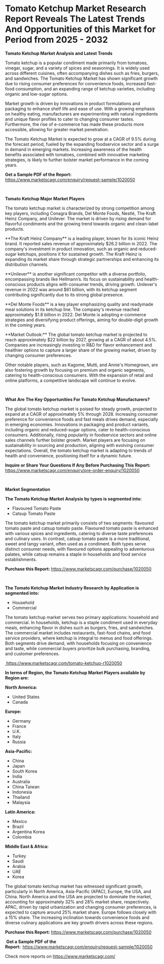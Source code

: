 <p><h1>Tomato Ketchup Market Research Report Reveals The Latest Trends And Opportunities of this Market for Period from 2025 - 2032</h1></p><p><strong>Tomato Ketchup Market Analysis and Latest Trends</strong></p>
<p><p>Tomato ketchup is a popular condiment made primarily from tomatoes, vinegar, sugar, and a variety of spices and seasonings. It is widely used across different cuisines, often accompanying dishes such as fries, burgers, and sandwiches. The Tomato Ketchup Market has shown significant growth due to rising consumer preferences for convenience foods, increased fast-food consumption, and an expanding range of ketchup varieties, including organic and low-sugar options.</p><p>Market growth is driven by innovations in product formulations and packaging to enhance shelf life and ease of use. With a growing emphasis on healthy eating, manufacturers are experimenting with natural ingredients and unique flavor profiles to cater to changing consumer tastes. Furthermore, the rise of e-commerce has made these products more accessible, allowing for greater market penetration.</p><p>The Tomato Ketchup Market is expected to grow at a CAGR of 9.5% during the forecast period, fueled by the expanding foodservice sector and a surge in demand in emerging markets. Increasing awareness of the health benefits associated with tomatoes, combined with innovative marketing strategies, is likely to further bolster market performance in the coming years.</p></p>
<p><strong>Get a Sample PDF of the Report:&nbsp;</strong> <a href="https://www.marketscagr.com/enquiry/request-sample/1020050?utm_campaign=2667&utm_medium=2&utm_source=Github&utm_content=ia&utm_term=07042025&utm_id=tomato-ketchup">https://www.marketscagr.com/enquiry/request-sample/1020050</a></p>
<p>&nbsp;</p>
<p><strong>Tomato Ketchup Major Market Players</strong></p>
<p><p>The tomato ketchup market is characterized by strong competition among key players, including Conagra Brands, Del Monte Foods, Nestlé, The Kraft Heinz Company, and Unilever. The market is driven by rising demand for flavorful condiments and the growing trend towards organic and clean-label products.</p><p>**The Kraft Heinz Company** is a leading player, known for its iconic Heinz brand. It reported sales revenue of approximately $26.2 billion in 2022. The company's investment in product innovation, such as organic and reduced-sugar ketchups, positions it for sustained growth. The Kraft Heinz is expanding its market share through strategic partnerships and enhancing its distribution channels.</p><p>**Unilever** is another significant competitor with a diverse portfolio, encompassing brands like Hellmann’s. Its focus on sustainability and health-conscious products aligns with consumer trends, driving growth. Unilever's revenue in 2022 was around $61 billion, with its ketchup segment contributing significantly due to its strong global presence.</p><p>**Del Monte Foods** is a key player emphasizing quality and readymade meal solutions in its ketchup line. The company's revenue reached approximately $1.8 billion in 2022. Del Monte is adopting e-commerce strategies and diversifying product offerings, aiming for double-digit growth in the coming years.</p><p>**Market Outlook:** The global tomato ketchup market is projected to reach approximately $22 billion by 2027, growing at a CAGR of about 4.5%. Companies are increasingly investing in R&D for flavor enhancement and healthier options to capture a larger share of the growing market, driven by changing consumer preferences.</p><p>Other notable players, such as Kagome, Mutti, and Annie's Homegrown, are also fostering growth by focusing on premium and organic segments, catering to health-conscious consumers. With the expansion of retail and online platforms, a competitive landscape will continue to evolve.</p></p>
<p>&nbsp;</p>
<p><strong>What Are The Key Opportunities For Tomato Ketchup Manufacturers?</strong></p>
<p><p>The global tomato ketchup market is poised for steady growth, projected to expand at a CAGR of approximately 5% through 2028. Increasing consumer preference for convenience foods and fast meals drives demand, especially in emerging economies. Innovations in packaging and product variants, including organic and reduced-sugar options, cater to health-conscious consumers. Additionally, rising popularity in foodservice sectors and online sales channels further bolster growth. Market players are focusing on sustainability in sourcing and production, aligning with evolving consumer expectations. Overall, the tomato ketchup market is adapting to trends of health and convenience, positioning itself for a dynamic future.</p></p>
<p><strong>Inquire or Share Your Questions If Any Before Purchasing This Report:</strong> <a href="https://www.marketscagr.com/enquiry/pre-order-enquiry/1020050?utm_campaign=2667&utm_medium=2&utm_source=Github&utm_content=ia&utm_term=07042025&utm_id=tomato-ketchup">https://www.marketscagr.com/enquiry/pre-order-enquiry/1020050</a></p>
<p>&nbsp;</p>
<p><strong>Market Segmentation</strong></p>
<p><strong>The Tomato Ketchup Market Analysis by types is segmented into:</strong></p>
<p><ul><li>Flavoured Tomato Paste</li><li>Catsup Tomato Paste</li></ul></p>
<p><p>The tomato ketchup market primarily consists of two segments: flavoured tomato paste and catsup tomato paste. Flavoured tomato paste is enhanced with various spices and ingredients, catering to diverse taste preferences and culinary uses. In contrast, catsup tomato paste is a more traditional, sweet and tangy variant, often used as a condiment. Both types serve distinct consumer needs, with flavoured options appealing to adventurous palates, while catsup remains a staple in households and food service establishments.</p></p>
<p><strong>Purchase this Report:&nbsp;</strong><a href="https://www.marketscagr.com/purchase/1020050?utm_campaign=2667&utm_medium=2&utm_source=Github&utm_content=ia&utm_term=07042025&utm_id=tomato-ketchup">https://www.marketscagr.com/purchase/1020050</a></p>
<p>&nbsp;</p>
<p><strong>The Tomato Ketchup Market Industry Research by Application is segmented into:</strong></p>
<p><ul><li>Household</li><li>Commercial</li></ul></p>
<p><p>The tomato ketchup market serves two primary applications: household and commercial. In households, ketchup is a staple condiment used in everyday meals, enhancing flavor in dishes such as burgers, fries, and sandwiches. The commercial market includes restaurants, fast-food chains, and food service providers, where ketchup is integral to menus and food offerings. Both segments drive demand, with households focusing on convenience and taste, while commercial buyers prioritize bulk purchasing, branding, and customer preferences.</p></p>
<p><a href="https://www.marketscagr.com/tomato-ketchup-r1020050?utm_campaign=2667&utm_medium=2&utm_source=Github&utm_content=ia&utm_term=07042025&utm_id=tomato-ketchup">&nbsp;https://www.marketscagr.com/tomato-ketchup-r1020050</a></p>
<p><strong>In terms of Region, the Tomato Ketchup Market Players available by Region are:</strong></p>
<p>
    <p> <strong> North America: </strong>
        <ul>
            <li>United States</li>
            <li>Canada</li>
        </ul>
        </p> 
    <p> <strong> Europe: </strong>
        <ul>
            <li>Germany</li>
            <li>France</li>
            <li>U.K.</li>
            <li>Italy</li>
            <li>Russia</li>
        </ul>
        </p> 
    <p> <strong> Asia-Pacific: </strong>
        <ul>
            <li>China</li>
            <li>Japan</li>
            <li>South Korea</li>
            <li>India</li>
            <li>Australia</li>
            <li>China Taiwan</li>
            <li>Indonesia</li>
            <li>Thailand</li>
            <li>Malaysia</li>
        </ul>
        </p> 
    <p> <strong> Latin America: </strong>
        <ul>
            <li>Mexico</li>
            <li>Brazil</li>
            <li>Argentina Korea</li>
            <li>Colombia</li>
        </ul>
        </p> 
    <p> <strong> Middle East & Africa: </strong>
        <ul>
            <li>Turkey</li>
            <li>Saudi</li>
            <li>Arabia</li>
            <li>UAE</li>
            <li>Korea</li>
        </ul>
    </p>
    </p>
<p><p>The global tomato ketchup market has witnessed significant growth, particularly in North America, Asia-Pacific (APAC), Europe, the USA, and China. North America and the USA are projected to dominate the market, accounting for approximately 32% and 28% market share, respectively. APAC, driven by rapid urbanization and changing consumer preferences, is expected to capture around 25% market share. Europe follows closely with a 15% share. The increasing inclination towards convenience foods and diverse culinary applications are key growth drivers across these regions.</p></p>
<p><strong>Purchase this Report: </strong><a href="https://www.marketscagr.com/purchase/1020050?utm_campaign=2667&utm_medium=2&utm_source=Github&utm_content=ia&utm_term=07042025&utm_id=tomato-ketchup">https://www.marketscagr.com/purchase/1020050</a></p>
<p>&nbsp;<strong>Get a Sample PDF of the Report:&nbsp;&nbsp;</strong><a href="https://www.marketscagr.com/enquiry/request-sample/1020050?utm_campaign=2667&utm_medium=2&utm_source=Github&utm_content=ia&utm_term=07042025&utm_id=tomato-ketchup">https://www.marketscagr.com/enquiry/request-sample/1020050</a></p>
<p><strong></strong></p>
<p>Check more reports on <a href="https://www.marketscagr.com/?utm_campaign=2667&utm_medium=2&utm_source=Github&utm_content=ia&utm_term=07042025&utm_id=tomato-ketchup">https://www.marketscagr.com/</a></p>